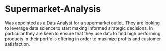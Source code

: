 # Supermarket-Analysis
Was appointed as a Data Analyst for a supermarket outlet. They are looking to leverage data science to start making informed strategic decisions. In particular they are keen to ensure that they use data to find high performing products in their portfolio offering in order to maximize profits and customer satisfaction.
